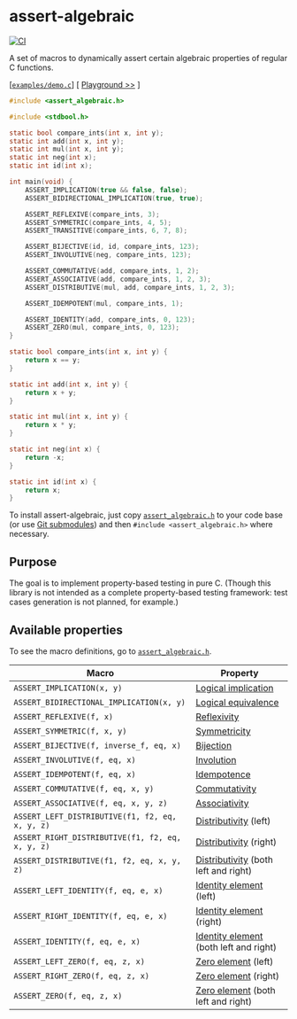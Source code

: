 # assert-algebraic
[![CI](https://github.com/Hirrolot/assert-algebraic/workflows/C/C++%20CI/badge.svg)](https://github.com/Hirrolot/assert-algebraic/actions)

A set of macros to dynamically assert certain algebraic properties of regular C functions.

[[`examples/demo.c`](examples/demo.c)] [ [Playground >>](https://godbolt.org/z/TWWe73) ]
```c
#include <assert_algebraic.h>

#include <stdbool.h>

static bool compare_ints(int x, int y);
static int add(int x, int y);
static int mul(int x, int y);
static int neg(int x);
static int id(int x);

int main(void) {
    ASSERT_IMPLICATION(true && false, false);
    ASSERT_BIDIRECTIONAL_IMPLICATION(true, true);

    ASSERT_REFLEXIVE(compare_ints, 3);
    ASSERT_SYMMETRIC(compare_ints, 4, 5);
    ASSERT_TRANSITIVE(compare_ints, 6, 7, 8);

    ASSERT_BIJECTIVE(id, id, compare_ints, 123);
    ASSERT_INVOLUTIVE(neg, compare_ints, 123);

    ASSERT_COMMUTATIVE(add, compare_ints, 1, 2);
    ASSERT_ASSOCIATIVE(add, compare_ints, 1, 2, 3);
    ASSERT_DISTRIBUTIVE(mul, add, compare_ints, 1, 2, 3);

    ASSERT_IDEMPOTENT(mul, compare_ints, 1);

    ASSERT_IDENTITY(add, compare_ints, 0, 123);
    ASSERT_ZERO(mul, compare_ints, 0, 123);
}

static bool compare_ints(int x, int y) {
    return x == y;
}

static int add(int x, int y) {
    return x + y;
}

static int mul(int x, int y) {
    return x * y;
}

static int neg(int x) {
    return -x;
}

static int id(int x) {
    return x;
}
```

To install assert-algebraic, just copy [`assert_algebraic.h`] to your code base (or use [Git submodules]) and then `#include <assert_algebraic.h>` where necessary.

[Git submodules]: https://git-scm.com/book/en/v2/Git-Tools-Submodules

## Purpose

The goal is to implement property-based testing in pure C. (Though this library is not intended as a complete property-based testing framework: test cases generation is not planned, for example.)

## Available properties

To see the macro definitions, go to [`assert_algebraic.h`].

| Macro | Property |
|----------|----------|
| `ASSERT_IMPLICATION(x, y)` | [Logical implication](https://en.wikipedia.org/wiki/Logical_consequence) |
| `ASSERT_BIDIRECTIONAL_IMPLICATION(x, y)` | [Logical equivalence](https://en.wikipedia.org/wiki/Logical_equivalence) |
| `ASSERT_REFLEXIVE(f, x)` | [Reflexivity](https://en.wikipedia.org/wiki/Reflexive_relation) |
| `ASSERT_SYMMETRIC(f, x, y)` | [Symmetricity](https://en.wikipedia.org/wiki/Symmetric_relation) |
| `ASSERT_BIJECTIVE(f, inverse_f, eq, x)` | [Bijection](https://en.wikipedia.org/wiki/Bijection) |
| `ASSERT_INVOLUTIVE(f, eq, x)` | [Involution](https://en.wikipedia.org/wiki/Involution_(mathematics)) |
| `ASSERT_IDEMPOTENT(f, eq, x)` | [Idempotence](https://en.wikipedia.org/wiki/Idempotence) |
| `ASSERT_COMMUTATIVE(f, eq, x, y)` | [Commutativity](https://en.wikipedia.org/wiki/Commutative_property) |
| `ASSERT_ASSOCIATIVE(f, eq, x, y, z)` | [Associativity](https://en.wikipedia.org/wiki/Associative_property) |
| `ASSERT_LEFT_DISTRIBUTIVE(f1, f2, eq, x, y, z)` | [Distributivity](https://en.wikipedia.org/wiki/Distributive_property) (left) |
| `ASSERT_RIGHT_DISTRIBUTIVE(f1, f2, eq, x, y, z)` | [Distributivity](https://en.wikipedia.org/wiki/Distributive_property) (right)  |
| `ASSERT_DISTRIBUTIVE(f1, f2, eq, x, y, z)` | [Distributivity](https://en.wikipedia.org/wiki/Distributive_property) (both left and right) |
| `ASSERT_LEFT_IDENTITY(f, eq, e, x)` | [Identity element](https://en.wikipedia.org/wiki/Identity_element) (left) |
| `ASSERT_RIGHT_IDENTITY(f, eq, e, x)` | [Identity element](https://en.wikipedia.org/wiki/Identity_element) (right) |
| `ASSERT_IDENTITY(f, eq, e, x)` | [Identity element](https://en.wikipedia.org/wiki/Identity_element) (both left and right) |
| `ASSERT_LEFT_ZERO(f, eq, z, x)` | [Zero element](https://en.wikipedia.org/wiki/Absorbing_element) (left) |
| `ASSERT_RIGHT_ZERO(f, eq, z, x)` | [Zero element](https://en.wikipedia.org/wiki/Absorbing_element) (right) |
| `ASSERT_ZERO(f, eq, z, x)` | [Zero element](https://en.wikipedia.org/wiki/Absorbing_element) (both left and right) |

[`assert_algebraic.h`]: assert_algebraic.h
